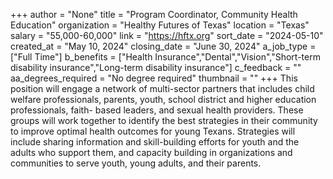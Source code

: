 +++
author = "None"
title = "Program Coordinator, Community Health Education"
organization = "Healthy Futures of Texas"
location = "Texas"
salary = "55,000-60,000"
link = "https://hftx.org"
sort_date = "2024-05-10"
created_at = "May 10, 2024"
closing_date = "June 30, 2024"
a_job_type = ["Full Time"]
b_benefits = ["Health Insurance","Dental","Vision","Short-term disability insurance","Long-term disability insurance"]
c_feedback = ""
aa_degrees_required = "No degree required"
thumbnail = ""
+++
This position will engage a network of multi-sector partners that includes child welfare professionals, parents, youth, school district and higher education professionals, faith- based leaders, and sexual health providers. These groups will work together to identify the best strategies in their community to improve optimal health outcomes for young Texans. Strategies will include sharing information and skill-building efforts for youth and the adults who support them, and capacity building in organizations and communities to serve youth, young adults, and their parents.